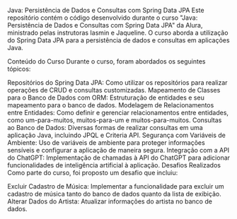 Java: Persistência de Dados e Consultas com Spring Data JPA
Este repositório contém o código desenvolvido durante o curso "Java: Persistência de Dados e Consultas com Spring Data JPA" da Alura, ministrado pelas instrutoras Iasmin e Jaqueline. O curso aborda a utilização do Spring Data JPA para a persistência de dados e consultas em aplicações Java.

Conteúdo do Curso
Durante o curso, foram abordados os seguintes tópicos:

Repositórios do Spring Data JPA: Como utilizar os repositórios para realizar operações de CRUD e consultas customizadas.
Mapeamento de Classes para o Banco de Dados com ORM: Estruturação de entidades e seu mapeamento para o banco de dados.
Modelagem de Relacionamentos entre Entidades: Como definir e gerenciar relacionamentos entre entidades, como um-para-muitos, muitos-para-um e muitos-para-muitos.
Consultas ao Banco de Dados: Diversas formas de realizar consultas em uma aplicação Java, incluindo JPQL e Criteria API.
Segurança com Variáveis de Ambiente: Uso de variáveis de ambiente para proteger informações sensíveis e configurar a aplicação de maneira segura.
Integração com a API do ChatGPT: Implementação de chamadas à API do ChatGPT para adicionar funcionalidades de inteligência artificial à aplicação.
Desafios Realizados
Como parte do curso, foi proposto um desafio que incluiu:

Excluir Cadastro de Música: Implementar a funcionalidade para excluir um cadastro de música tanto do banco de dados quanto da lista de exibição.
Alterar Dados do Artista: Atualizar informações do artista no banco de dados.
